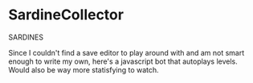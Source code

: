 # SardineCollector
 SARDINES
 
 
 Since I couldn't find a save editor to play around with and am not smart enough to write my own, here's a javascript bot that autoplays levels.  
 Would also be way more statisfying to watch.
